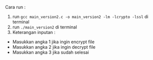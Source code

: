 Cara run :
1. run `gcc main_version2.c -o main_version2 -lm -lcrypto -lssl` di terminal
2. run `./main_version2` di terminal
3. Keterangan inputan :
- Masukkan angka 1 jika ingin encrypt file
- Masukkan angka 2 jika ingin decrypt file
- Masukkan angka 3 jika sudah selesai